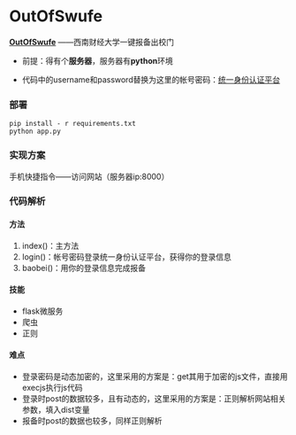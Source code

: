 # OutOfSwufe

**[OutOfSwufe](https://github.com/JinHanLei/OutOfSwufe)** ——西南财经大学一键报备出校门

- 前提：得有个**服务器**，服务器有**python**环境

- 代码中的username和password替换为这里的帐号密码：[统一身份认证平台](https://authserver.swufe.edu.cn/authserver)

### 部署

```shell
pip install - r requirements.txt
python app.py
```

### 实现方案

手机快捷指令——访问网站（服务器ip:8000）

### 代码解析

#### 方法

1. index()：主方法
2. login()：帐号密码登录统一身份认证平台，获得你的登录信息
3. baobei()：用你的登录信息完成报备

#### 技能

- flask微服务
- 爬虫
- 正则

#### 难点

- 登录密码是动态加密的，这里采用的方案是：get其用于加密的js文件，直接用execjs执行js代码
- 登录时post的数据较多，且有动态的，这里采用的方案是：正则解析网站相关参数，填入dist变量
- 报备时post的数据也较多，同样正则解析

